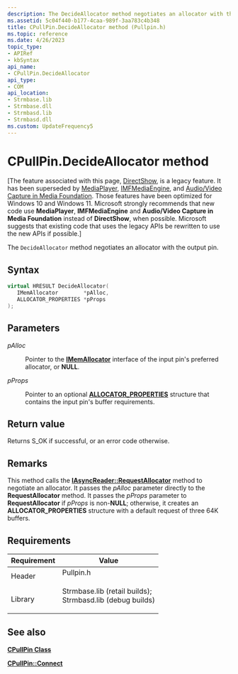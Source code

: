 ```yaml
---
description: The DecideAllocator method negotiates an allocator with the output pin.
ms.assetid: 5c04f440-b177-4caa-989f-3aa783c4b348
title: CPullPin.DecideAllocator method (Pullpin.h)
ms.topic: reference
ms.date: 4/26/2023
topic_type: 
- APIRef
- kbSyntax
api_name: 
- CPullPin.DecideAllocator
api_type: 
- COM
api_location: 
- Strmbase.lib
- Strmbase.dll
- Strmbasd.lib
- Strmbasd.dll
ms.custom: UpdateFrequency5
---
```


# CPullPin.DecideAllocator method

\[The feature associated with this page, [DirectShow](/windows/win32/directshow/directshow), is a legacy feature. It has been superseded by [MediaPlayer](/uwp/api/Windows.Media.Playback.MediaPlayer), [IMFMediaEngine](/windows/win32/api/mfmediaengine/nn-mfmediaengine-imfmediaengine), and [Audio/Video Capture in Media Foundation](windows/win32/medfound/audio-video-capture-in-media-foundation). Those features have been optimized for Windows 10 and Windows 11. Microsoft strongly recommends that new code use **MediaPlayer**, **IMFMediaEngine** and **Audio/Video Capture in Media Foundation** instead of **DirectShow**, when possible. Microsoft suggests that existing code that uses the legacy APIs be rewritten to use the new APIs if possible.\]

The `DecideAllocator` method negotiates an allocator with the output pin.

## Syntax


```C++
virtual HRESULT DecideAllocator(
   IMemAllocator        *pAlloc,
   ALLOCATOR_PROPERTIES *pProps
);
```



## Parameters

<dl> <dt>

*pAlloc* 
</dt> <dd>

Pointer to the [**IMemAllocator**](/windows/desktop/api/Strmif/nn-strmif-imemallocator) interface of the input pin's preferred allocator, or **NULL**.

</dd> <dt>

*pProps* 
</dt> <dd>

Pointer to an optional [**ALLOCATOR\_PROPERTIES**](/windows/win32/api/strmif/ns-strmif-allocator_properties) structure that contains the input pin's buffer requirements.

</dd> </dl>

## Return value

Returns S\_OK if successful, or an error code otherwise.

## Remarks

This method calls the [**IAsyncReader::RequestAllocator**](/windows/desktop/api/Strmif/nf-strmif-iasyncreader-requestallocator) method to negotiate an allocator. It passes the *pAlloc* parameter directly to the **RequestAllocator** method. It passes the *pProps* parameter to **RequestAllocator** if *pProps* is non-**NULL**; otherwise, it creates an **ALLOCATOR\_PROPERTIES** structure with a default request of three 64K buffers.

## Requirements



| Requirement | Value |
|--------------------|--------------------------------------------------------------------------------------------------------------------------------------------------------------------------------------------|
| Header<br/>  | <dl> <dt>Pullpin.h</dt> </dl>                                                                                                       |
| Library<br/> | <dl> <dt>Strmbase.lib (retail builds); </dt> <dt>Strmbasd.lib (debug builds)</dt> </dl> |



## See also

<dl> <dt>

[**CPullPin Class**](cpullpin.md)
</dt> <dt>

[**CPullPin::Connect**](cpullpin-connect.md)
</dt> </dl>

 

 





